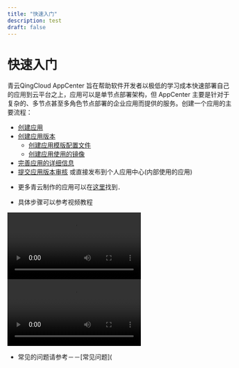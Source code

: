 ```yaml
---
title: "快速入门"
description: test
draft: false
---
```


# 快速入门


青云QingCloud AppCenter 旨在帮助软件开发者以极低的学习成本快速部署自己的应用到云平台之上，应用可以是单节点部署架构，但 AppCenter 主要是针对于复杂的、多节点甚至多角色节点部署的企业应用而提供的服务。创建一个应用的主要流程：

- [创建应用](../app-mgmt/create-app.html)
- [创建应用版本](../app-version-mgmt/create-app-version.html)
  * [创建应用模版配置文件](../app-version-mgmt/create-app-config.html)
  * [创建应用使用的镜像](../app-version-mgmt/images/README.html)
- [完善应用的详细信息](../app-mgmt/create-app.html#complete_app_details)
- [提交应用版本审核](../app-version-mgmt/submit-app-version.html) 或直接发布到个人应用中心(内部使用的应用)

* 更多青云制作的应用可以在[这里](https://github.com/qingCloudAppcenter/)找到．


* 具体步骤可以参考视频教程

<video src="https://appcenter-docs.pek3a.qingstor.com/developer-guide/docs/videos/AppCenter2.0_Training_Fix.mp4" controls="controls">
您的浏览器不支持 video 标签。
</video>


<video src="https://appcenter-docs.pek3a.qingstor.com/developer-guide/docs/videos/tomcatdemo_720p.mp4" controls="controls">
您的浏览器不支持 video 标签。
</video>


* 常见的问题请参考－－[常见问题](